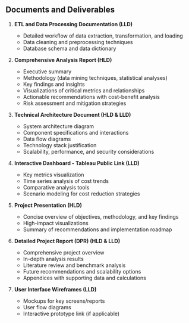 ## Documents and Deliverables

1. **ETL and Data Processing Documentation (LLD)**
   - Detailed workflow of data extraction, transformation, and loading
   - Data cleaning and preprocessing techniques
   - Database schema and data dictionary

2. **Comprehensive Analysis Report (HLD)**
   - Executive summary
   - Methodology (data mining techniques, statistical analyses)
   - Key findings and insights
   - Visualizations of critical metrics and relationships
   - Actionable recommendations with cost-benefit analysis
   - Risk assessment and mitigation strategies

3. **Technical Architecture Document (HLD & LLD)**
   - System architecture diagram
   - Component specifications and interactions
   - Data flow diagrams
   - Technology stack justification
   - Scalability, performance, and security considerations

4. **Interactive Dashboard - Tableau Public Link (LLD)**
   - Key metrics visualization
   - Time series analysis of cost trends
   - Comparative analysis tools
   - Scenario modeling for cost reduction strategies

5. **Project Presentation (HLD)**
   - Concise overview of objectives, methodology, and key findings
   - High-impact visualizations
   - Summary of recommendations and implementation roadmap

6. **Detailed Project Report (DPR) (HLD & LLD)**
   - Comprehensive project overview
   - In-depth analysis results
   - Literature review and benchmark analysis
   - Future recommendations and scalability options
   - Appendices with supporting data and calculations

7. **User Interface Wireframes (LLD)**
   - Mockups for key screens/reports
   - User flow diagrams
   - Interactive prototype link (if applicable)

